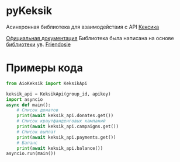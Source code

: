 # pyKeksik
Асинхронная библиотека для взаимодействия с API [Кексика](https://keksik.io)

[Официальная документация](https://keksik.io/api)
Библиотека была написана на основе [библиотеки](https://github.com/Friendosie/pyKeksik) ув. [Friendosie](https://github.com/Friendosie)

# Примеры кода
```python
from AioKeksik import KeksikApi

keksik_api = KeksikApi(group_id, apikey)
import asyncio
async def main():
    # Список донатов
    print(await keksik_api.donates.get())
    # Список краутфанденговых кампаний
    print(await keksik_api.campaigns.get())
    # Список выплат
    print(await keksik_api.payments.get())
    # Баланс
    print(await keksik_api.balance())
asyncio.run(main())
```